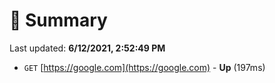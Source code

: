 # 📖 Summary
Last updated: **6/12/2021, 2:52:49 PM**

- `GET` [https://google.com](https://google.com) - **Up** (197ms)
